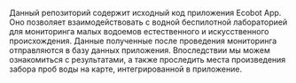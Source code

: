 Данный репозиторий содержит исходный код приложения Ecobot App.
Оно позволяет взаимодействовать с водной беспилотной лабораторией для мониторинга малых водоемов естественного и искусственного происхождения. Данные полученные после проведения мониторинга отправляются в базу данных приложения. Впоследствии мы можем ознакомиться с результатами, а также проследить места произведения забора проб воды на карте, интегрированной в приложение.
